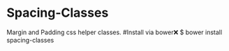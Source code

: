 # Spacing-Classes
Margin and Padding css helper classes.
#Install
via bower:x:
$ bower install spacing-classes
